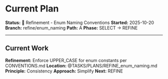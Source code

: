 # Current Plan

**Status:** 🔧 Refinement - Enum Naming Conventions
**Started:** 2025-10-20
**Branch:** refine/enum_naming
**Path:** A
**Phase:** SELECT → REFINE

---

## Current Work

**Refinement:** Enforce UPPER_CASE for enum constants per CONVENTIONS.md
**Location:** @TASKS/PLANS/REFINE_enum_naming.md
**Principle:** Consistency
**Approach:** Simplify
**Next:** REFINE
